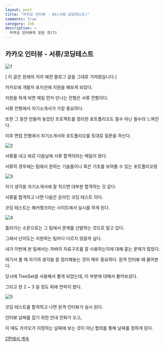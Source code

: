 ```yaml
---
layout: post
title: "카카오 인터뷰 - 01(서류-코딩테스트)"
comments: true
category: Job
description: >
  카카오 인터뷰의 모든 것(?)
---
```


## 카카오 인터뷰 - 서류/코딩테스트

![1](https://user-images.githubusercontent.com/22094017/71952875-ab746e80-3223-11ea-825e-4b80680e4485.png)

[ 이 글은 원래의 저의 예전 블로그 글을 그대로 가져왔습니다.]

카카오에 개발자 포지션에 지원을 해보게 되었다.

지원을 하게 되면 제일 먼저 만나는 전형은 서류 전형이다.

서류 전형에서 자기소개서가 가장 중요하다. 

또한 그 동안 만들어 놓았던 프로젝트를 정리한 포트폴리오도 필수 아닌 필수라 느껴진다.

이후 면접 전형에서 자기소개서와 포트폴리오를 토대로 질문을 하신다.

![2](https://user-images.githubusercontent.com/22094017/71952876-ac0d0500-3223-11ea-9dc5-f33d9b6ba5f7.png)

서류를 내고 바로 다음날에 서류 합격이라는 메일이 왔다.

서류의 경우에는 팀에서 원하는 기술들이나 혹은 기초를 보여줄 수 있는 포트폴리오랑

![3](https://user-images.githubusercontent.com/22094017/71952877-ac0d0500-3223-11ea-902b-02063668c73e.png)

자기 생각을 자기소개서에 잘 적으면 대부분 합격하는 것 같다. 

서류를 합격하고 나면 다음은 온라인 코딩 테스트 이다.

코딩 테스트는 해커랭크라는 사이트에서 실시를 하게 된다.

![4](https://user-images.githubusercontent.com/22094017/71952879-aca59b80-3223-11ea-8b63-3a1055692601.png)

흘러가는 소문으로는 그 팀에서 문제를 선발하는 것으로 알고 있다.

그래서 난이도는 지원하는 팀마다 다르지 않을까 싶다.

내가 이번에 본 팀에서는 자바의 자료구조를 잘 사용하는지에 대해 묻는 문제가 많았다.

여기서 풀 때 자기의 생각을 잘 정리해놓는 것이 매우 중요하다. 원격 인터뷰 때 물어본다.

당시에 TreeSet을 사용해서 풀게 되었는데, 이 부분에 대해서 물어보셨다.

그리고 한 2 ~ 3 일 정도 뒤에 연락이 왔다.

![5](https://user-images.githubusercontent.com/22094017/71952880-aca59b80-3223-11ea-9cb8-0f1fa32880e4.png)

코딩 테스트를 합격하고 나면 원격 인터뷰가 실시 된다.

인터뷰 날짜를 잡기 위한 안내 전화가 오고,

이 때도 카카오가 지정하는 날짜에 보는 것이 아닌 협의를 통해 날짜를 정하게 된다. 

[2편에서 계속](https://g-onl.github.io/job/2020/01/08/kakao-interview-02)
<!--stackedit_data:
eyJoaXN0b3J5IjpbLTI0MTYyOTM2NV19
-->
